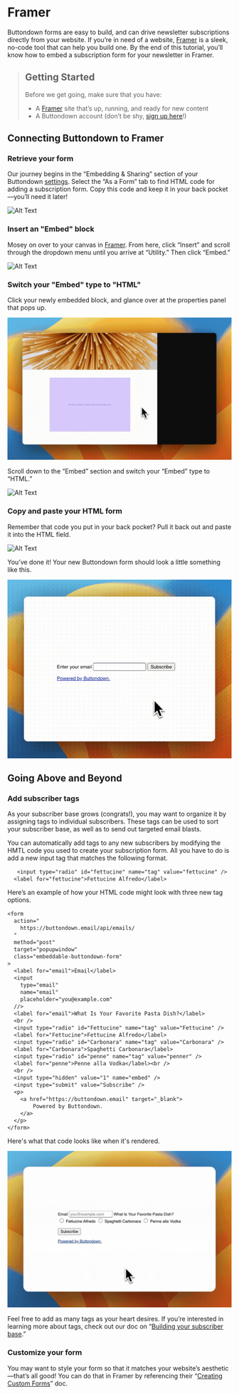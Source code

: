 ﻿# Framer

Buttondown forms are easy to build, and can drive newsletter subscriptions directly from your website. If you’re in need of a website, [Framer](https://www.framer.com/) is a sleek, no-code tool that can help you build one. By the end of this tutorial, you’ll know how to embed a subscription form for your newsletter in Framer. 

> ## Getting Started
> Before we get going, make sure that you have: 
> - A [Framer](https://www.framer.com/) site that’s up, running, and ready for new content
> - A Buttondown account (don’t be shy, [sign up here](https://buttondown.email/register)!)


## Connecting Buttondown to Framer


### Retrieve your form
Our journey begins in the “Embedding & Sharing” section of your Buttondown [settings](https://buttondown.email/settings). Select the “As a Form” tab to find HTML code for adding a subscription form. Copy this code and keep it in your back pocket—you’ll need it later!

![Alt Text](https://github.com/madelinezday/buttondown/blob/main/GetHTML.gif?raw=true)

### Insert an "Embed" block

Mosey on over to your canvas in [Framer](https://www.framer.com/). From here, click “Insert” and scroll through the dropdown menu until you arrive at “Utility.” Then click “Embed.” 

![Alt Text](https://github.com/madelinezday/buttondown/blob/main/EmbedBlock.gif?raw=true)


### Switch your "Embed" type to "HTML"
Click your newly embedded block, and glance over at the properties panel that pops up. 

![Alt Text](https://github.com/madelinezday/buttondown/blob/main/SelectBlock.gif?raw=true)

Scroll down to the “Embed” section and switch your “Embed” type to “HTML.” 

![Alt Text](https://github.com/madelinezday/buttondown/blob/main/SwitchHTML.gif?raw=true) 

### Copy and paste your HTML form

Remember that code you put in your back pocket? Pull it back out and paste it into the HTML field. 


![Alt Text](https://github.com/madelinezday/buttondown/blob/main/PasteHTML.gif?raw=true)

You’ve done it! Your new Buttondown form should look a little something like this. 

![Alt Text](https://github.com/madelinezday/buttondown/blob/main/SubscriptionForm.gif?raw=true)

## Going Above and Beyond

### Add subscriber tags
As your subscriber base grows (congrats!), you may want to organize it by assigning tags to individual subscribers. These tags can be used to sort your subscriber base, as well as to send out targeted email blasts. 

You can automatically add tags to any new subscribers by modifying the HMTL code you used to create your subscription form. All you have to do is add a new <span class="bg-gray-200 font-mono p-0.5 rounded">input</span> tag that matches the following format. 

       <input type="radio" id="fettucine" name="tag" value="fettucine" />
      <label for="fettucine">Fettucine Alfredo</label>

 Here’s an example of how your HTML code might look with three new tag options. 

    <form
      action="
        https://buttondown.email/api/emails/
      "
      method="post"
      target="popupwindow"
      class="embeddable-buttondown-form"
    >
      <label for="email">Email</label>
      <input
        type="email"
        name="email"
        placeholder="you@example.com"
      //>
      <label for="email">What Is Your Favorite Pasta Dish?</label>
      <br />
      <input type="radio" id="Fettucine" name="tag" value="Fettucine" />
      <label for="Fettucine">Fettucine Alfredo</label>
      <input type="radio" id="Carbonara" name="tag" value="Carbonara" />
      <label for="Carbonara">Spaghetti Carbonara</label>
      <input type="radio" id="penne" name="tag" value="penner" />
      <label for="penne">Penne alla Vodka</label><br />
      <br />
      <input type="hidden" value="1" name="embed" />
      <input type="submit" value="Subscribe" />
      <p>
        <a href="https://buttondown.email" target="_blank">
            Powered by Buttondown.
        </a>
      </p>
    </form> 

Here's what that code looks like when it's rendered. 

![Alt Text](https://github.com/madelinezday/buttondown/blob/main/SubscriptionFormwithTags.gif?raw=true)

Feel free to add as many tags as your heart desires. If you’re interested in learning more about tags, check out our doc on “[Building your subscriber base](https://docs.buttondown.email/getting-started/building-your-subscriber-base).” 

### Customize your form

You may want to style your form so that it matches your website’s aesthetic—that’s all good! You can do that in Framer by referencing their “[Creating Custom Forms](https://www.framer.com/learn/how-to-create-a-custom-form/)” doc.
